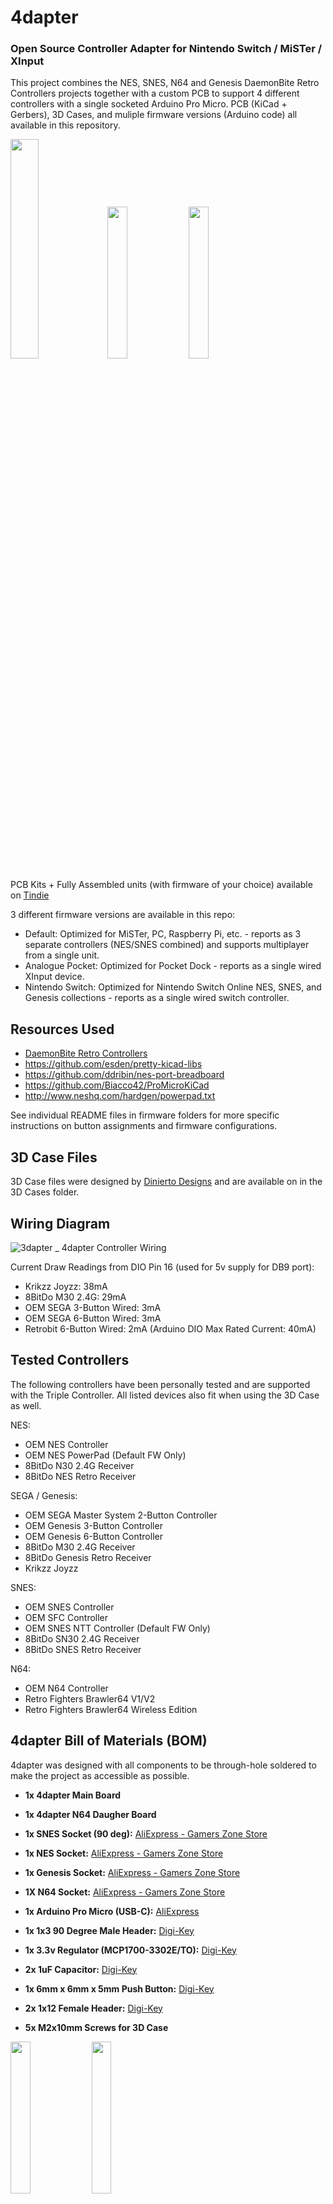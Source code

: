 # 4dapter
### Open Source Controller Adapter for Nintendo Switch / MiSTer / XInput

This project combines the NES, SNES, N64 and Genesis DaemonBite Retro Controllers projects together with a custom PCB to support 4 different controllers with a single socketed Arduino Pro Micro. PCB (KiCad + Gerbers), 3D Cases, and muliple firmware versions (Arduino code) all available in this repository.

<img src="https://github.com/timville85/4dapter/assets/31223405/ef0abcfb-1a11-40ba-a59b-c8b400074be6" width=30% height=30%>
<img src="https://github.com/timville85/4dapter/assets/31223405/1e0bf1f6-3932-423e-93d6-e7c35eedb27a" width=25% height=25%>
<img src="https://github.com/timville85/4dapter/assets/31223405/64f502cb-03b1-4d93-b38f-2e75e7a82c00" width=25% height=25%>

PCB Kits + Fully Assembled units (with firmware of your choice) available on [Tindie](https://www.tindie.com/products/31785/)

3 different firmware versions are available in this repo:
* Default: Optimized for MiSTer, PC, Raspberry Pi, etc. - reports as 3 separate controllers (NES/SNES combined) and supports multiplayer from a single unit.
* Analogue Pocket: Optimized for Pocket Dock - reports as a single wired XInput device.
* Nintendo Switch: Optimized for Nintendo Switch Online NES, SNES, and Genesis collections - reports as a single wired switch controller.

## Resources Used

* [DaemonBite Retro Controllers](https://github.com/MickGyver/DaemonBite-Retro-Controllers-USB)
* https://github.com/esden/pretty-kicad-libs
* https://github.com/ddribin/nes-port-breadboard
* https://github.com/Biacco42/ProMicroKiCad
* http://www.neshq.com/hardgen/powerpad.txt

See individual README files in firmware folders for more specific instructions on button assignments and firmware configurations.

## 3D Case Files

3D Case files were designed by [Dinierto Designs](https://www.etsy.com/shop/DiniertoDesigns) and are available on in the 3D Cases folder.

## Wiring Diagram
![3dapter _ 4dapter Controller Wiring](https://github.com/timville85/4dapter/assets/31223405/c3be99e9-c488-481c-99b0-5226c75ad8fe)

Current Draw Readings from DIO Pin 16 (used for 5v supply for DB9 port):
* Krikzz Joyzz:	38mA
* 8BitDo M30 2.4G: 29mA
* OEM SEGA 3-Button Wired: 3mA
* OEM SEGA 6-Button Wired: 3mA
* Retrobit 6-Button Wired: 2mA
(Arduino DIO Max Rated Current: 40mA)

## Tested Controllers

The following controllers have been personally tested and are supported with the Triple Controller. All listed devices also fit when using the 3D Case as well.

NES:
* OEM NES Controller
* OEM NES PowerPad (Default FW Only)
* 8BitDo N30 2.4G Receiver
* 8BitDo NES Retro Receiver

SEGA / Genesis:
* OEM SEGA Master System 2-Button Controller
* OEM Genesis 3-Button Controller
* OEM Genesis 6-Button Controller
* 8BitDo M30 2.4G Receiver
* 8BitDo Genesis Retro Receiver
* Krikzz Joyzz

SNES:
* OEM SNES Controller
* OEM SFC Controller
* OEM SNES NTT Controller (Default FW Only)
* 8BitDo SN30 2.4G Receiver
* 8BitDo SNES Retro Receiver

N64:
* OEM N64 Controller
* Retro Fighters Brawler64 V1/V2
* Retro Fighters Brawler64 Wireless Edition

## 4dapter Bill of Materials (BOM)

4dapter was designed with all components to be through-hole soldered to make the project as accessible as possible.

* **1x 4dapter Main Board**

* **1x 4dapter N64 Daugher Board**

* **1x SNES Socket (90 deg):** [AliExpress - Gamers Zone Store](https://www.aliexpress.com/item/32838396935.html) 

* **1x NES Socket:** [AliExpress - Gamers Zone Store](https://www.aliexpress.com/item/1005003699734963.html)

* **1x Genesis Socket:** [AliExpress - Gamers Zone Store](https://www.aliexpress.com/item/1005003699497865.html)

* **1X N64 Socket:** [AliExpress - Gamers Zone Store](https://www.aliexpress.us/item/3256803534347876.html)

* **1x Arduino Pro Micro (USB-C):** [AliExpress](https://www.aliexpress.com/item/32888212119.html)

* **1x 1x3 90 Degree Male Header:** [Digi-Key](https://www.digikey.com/en/products/detail/sullins-connector-solutions/PREC003SBAN-M71RC/2774931)

* **1x 3.3v Regulator (MCP1700-3302E/TO):** [Digi-Key](https://www.digikey.com/en/products/detail/microchip-technology/MCP1700-3302E-TO/652680)

* **2x 1uF Capacitor:** [Digi-Key](https://www.digikey.com/en/products/detail/tdk-corporation/FG18X5R1H105KRT06/5802871) 

* **1x 6mm x 6mm x 5mm Push Button:** [Digi-Key](https://www.digikey.com/en/products/detail/te-connectivity-alcoswitch-switches/1825910-6/1632536)

* **2x 1x12 Female Header:** [Digi-Key](https://www.digikey.com/en/products/detail/sullins-connector-solutions/PPTC121LFBN-RC/807231)

* **5x M2x10mm Screws for 3D Case**

<img src="https://github.com/timville85/4dapter/assets/31223405/98f82b4f-083f-4438-bafa-7ce2acf0fb60" width=25% height=25%>
<img src="https://github.com/timville85/4dapter/assets/31223405/7358a154-84c5-4bab-9e5e-43bf4f743833" width=25% height=25%>
